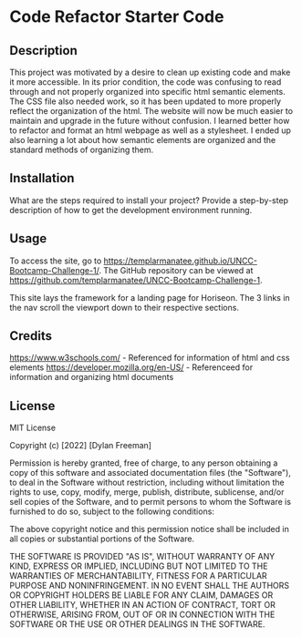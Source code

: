 # Code Refactor Starter Code

## Description

This project was motivated by a desire to clean up existing code and make it more accessible. In its prior condition, the code was confusing to read through and
not properly organized into specific html semantic elements. The CSS file also needed work, so it has been updated to more properly reflect the organization of the html. 
The website will now be much easier to maintain and upgrade in the future without confusion. I learned better how to refactor and format an html webpage as well as a stylesheet.
I ended up also learning a lot about how semantic elements are organized and the standard methods of organizing them. 

## Installation

What are the steps required to install your project? Provide a step-by-step description of how to get the development environment running.

## Usage

To access the site, go to https://templarmanatee.github.io/UNCC-Bootcamp-Challenge-1/.
The GitHub repository can be viewed at https://github.com/templarmanatee/UNCC-Bootcamp-Challenge-1. 

This site lays the framework for a landing page for Horiseon. The 3 links in the nav scroll the 
viewport down to their respective sections. 

## Credits

https://www.w3schools.com/ - Referenced for information of html and css elements 
https://developer.mozilla.org/en-US/ - Referenceed for information and organizing html documents

## License

MIT License

Copyright (c) [2022] [Dylan Freeman]

Permission is hereby granted, free of charge, to any person obtaining a copy
of this software and associated documentation files (the "Software"), to deal
in the Software without restriction, including without limitation the rights
to use, copy, modify, merge, publish, distribute, sublicense, and/or sell
copies of the Software, and to permit persons to whom the Software is
furnished to do so, subject to the following conditions:

The above copyright notice and this permission notice shall be included in all
copies or substantial portions of the Software.

THE SOFTWARE IS PROVIDED "AS IS", WITHOUT WARRANTY OF ANY KIND, EXPRESS OR
IMPLIED, INCLUDING BUT NOT LIMITED TO THE WARRANTIES OF MERCHANTABILITY,
FITNESS FOR A PARTICULAR PURPOSE AND NONINFRINGEMENT. IN NO EVENT SHALL THE
AUTHORS OR COPYRIGHT HOLDERS BE LIABLE FOR ANY CLAIM, DAMAGES OR OTHER
LIABILITY, WHETHER IN AN ACTION OF CONTRACT, TORT OR OTHERWISE, ARISING FROM,
OUT OF OR IN CONNECTION WITH THE SOFTWARE OR THE USE OR OTHER DEALINGS IN THE
SOFTWARE.